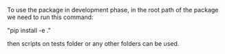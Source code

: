 To use the package in development phase, in the root path of the package we need to run this command:

"pip install -e ."

then scripts on tests folder or any other folders can be used.
